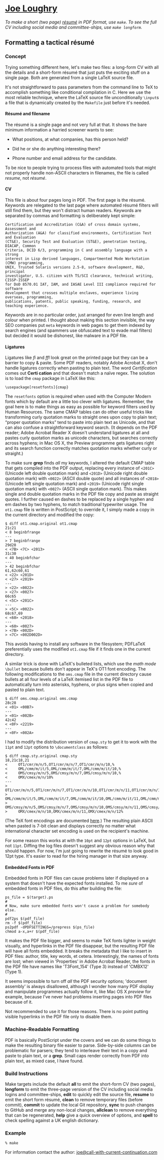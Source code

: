 [Joe Loughry](joe.loughry@stx.ox.ac.uk)
=============

*To make a short (two page)
[résumé](https://github.com/jloughry/CV/blob/master/Joe.Loughry_references.pdf?raw=true)
in PDF format, use `make`. To see the full CV including social media and
committee-ships, use `make longform`.*

Formatting a tactical résumé
----------------------------

### Concept

Trying something different here, let's make two files: a long-form CV with all the details and
a short-form résumé that just puts the exciting stuff on a single page.  Both are generated
from a single LaTeX source file.

It's not straightforward to pass parameters from the command line to TeX to accomplish something
like conditional compilation in C.  Here we use the most reliable technique, where the LaTeX source
file unconditionally `\input`s a file that is dynamically created by the `Makefile` just before
it's needed.

#### Résumé and filename

The résumé is a single page and not very full at that.  It shows the bare minimum information a
harried screener wants to see:

 - What positions, at what companies, has this person held?

 - Did he or she do anything interesting there?

 - Phone number and email address for the candidate.

To be nice to people trying to process files with automated tools that might not properly
handle non-ASCII characters in filenames, the file is called *resume*, not *résumé*.

#### CV

This file is about four pages long in PDF.  The first page is the résumé.  Keywords are
relegated to the last page where automated résumé filters will still find them, but they won't
distract human readers.  Keywords are separated by commas and formatting is deliberately kept
simple:

	Certification and Accreditation (C&A) of cross domain systems, Assessment and
	Authorization (A&A) for classified environments, Certification Test and Evaluation
	(CT&E), Security Test and Evaluation (ST&E), penetration testing, DIACAP, Common
	Criteria, DCID 6/3, programming in C and assembly language with a strong
	interest in Lisp derived languages, Compartmented Mode Workstation (CMW) programming,
	UNIX, Trusted Solaris versions 2.5-8, software development, R&D, principal
	investigator, U.S. citizen with TS/SCI clearance, technical writing, CISSP-ISSEP
	for DoD 8570.01 IAT, IAM, and IASAE Level III compliance required for software
	development that crosses multiple enclaves, experience living overseas, programming,
	publications, patents, public speaking, funding, research, and teaching experience.

Keywords are in no particular order, just arranged for even line length and colour when printed.  I
thought about making this section invisible, the way SEO companies put `meta` keywords in web pages
to get them indexed by search engines (and spammers use obfuscated text to evade mail filters) but
decided it would be dishonest, like malware in a PDF file.

#### Ligatures

Ligatures like *fi* and *ffl* look great on the printed page but they can be a barrier to
copy & paste.  Some PDF readers, notably Adobe Acrobat X, don't handle ligatures correctly when
pasting to plain text.  The word *Certification* comes out **Certi cation** and that
doesn't match a naïve regex.  The solution is to load the `cmap` package in LaTeX like this:

    \usepackage[resetfonts]{cmap}

The `resetfonts` option is required when used with the Computer Modern fonts which by default
are a little too clever with ligatures.  Remember, the goal here is to make things as easy
as possible for keyword filters used by Human Resources.  The same CMAP tables can do other
useful tricks like transforming curly quotation marks to straight ones upon copy to plain
text; &#8220;proper quotation marks&#8221; tend to paste into plain text as Unicode, and
that can also confuse a straightforward keyword search.  (It depends on the PDF reader; Adobe
Acrobat Reader X doesn't understand ligatures at all and pastes curly quotation marks as
unicode characters, but searches correctly across hyphens; in Mac OS X, the Preview programme
gets ligatures right and its search function correctly matches quotation marks whether curly
or straight.)

To make sure **grep** finds *all* my keywords, I altered the default CMAP table that gets compiled
into the PDF output, replacing every instance of `<201C>` (Unicode left double quotation mark)
and `<201D>` (Unicode right double quotation mark) with `<0022>` (ASCII double quote) and all
instances of `<2018>` (Unicode left single quotation mark) and `<2019>` (Unicode right single
quotation mark) with `<0027>` (ASCII single quotation mark).  This makes single and double
quotation marks in the PDF file copy and paste as straight quotes.  I further caused en dashes
to be replaced by a single hyphen and em dashes by two hyphens, to match traditional
typewriter usage.  The `ot1.cmap` file is written in PostScript; to override it, I simply made
a copy in the current directory and modified the copy:

	$ diff ot1.cmap.original ot1.cmap
	21c21
	< 8 beginbfrange
	---
	> 7 beginbfrange
	29d28
	< <7B> <7C> <2013>
	31c30
	< 40 beginbfchar
	---
	> 42 beginbfchar
	61,62c60,61
	< <22> <201D>
	< <27> <2019>
	---
	> <22> <0022>
	> <27> <0027>
	66c65
	< <5C> <201C>
	---
	> <5C> <0022>
	68c67,69
	< <60> <2018>
	---
	> <60> <0027>
	> <7B> <002D>
	> <7C> <002D002D>

This avoids having to install any software in the filesystem; PDFLaTeX preferentially uses
the modified `ot1.cmap` file if it finds one in the current directory.

A similar trick is done with LaTeX's bulleted lists, which use the *math mode* `\bullet`
because bullets don't appear in TeX's OT1 font encoding.  The following modifications
to the `oms.cmap` file in the current directory cause bullets at all four levels of a
LaTeX itemised list in the PDF file to automatically turn into asterisks, hyphens, or
plus signs when copied and pasted to plain text.

	$ diff oms.cmap.original oms.cmap
	28c28
	< <01> <00B7>
	---
	> <01> <002B>
	42c42
	< <0F> <2219>
	---
	> <0F> <002A>

I had to modify the distribution version of `cmap.sty` to get it to work with the `11pt`
and `12pt` options to `\documentclass` as follows:

	$ diff cmap.sty.original cmap.sty
	18,21c18,21
	<     OT1/cmr/m/n/5,OT1/cmr/m/n/7,OT1/cmr/m/n/10,%
	<     OML/cmm/m/it/5,OML/cmm/m/it/7,OML/cmm/m/it/10,%
	<     OMS/cmsy/m/n/5,OMS/cmsy/m/n/7,OMS/cmsy/m/n/10,%
	<     OMX/cmex/m/n/10%
	---
	>     OT1/cmr/m/n/5,OT1/cmr/m/n/7,OT1/cmr/m/n/10,OT1/cmr/m/n/11,OT1/cmr/m/n/12,%
	>     OML/cmm/m/it/5,OML/cmm/m/it/7,OML/cmm/m/it/10,OML/cmm/m/it/11,OML/cmm/m/it/12,%
	>     OMS/cmsy/m/n/5,OMS/cmsy/m/n/7,OMS/cmsy/m/n/10,OMS/cmsy/m/n/11,OMS/cmsy/m/n/12,%
	>     OMX/cmex/m/n/10,OMX/cmex/m/n/11,OMX/cmex/m/n/12%

(The TeX font encodings are documented
[here](http://www.tex.ac.uk/ctan/macros/latex/doc/encguide.pdf).)
The resulting plain ASCII when pasted is 7-bit clean and displays correctly no matter what
international character set encoding is used on the recipient's machine.

For some reason this works at with the `10pt` and `12pt` options in LaTeX, but not `11pt`.
Diffing the log files doesn't suggest any obvious reason why that should happen.  For now,
I'm just going to rewrite the résumé to look good in 12pt type.  It's easier to read for
the hiring manager in that size anyway.

#### Embedded Fonts in PDF

Embedded fonts in PDF files can cause problems later if displayed on a system that doesn't
have the expected fonts installed. To me *sure* of embedded fonts in PDF files, do this
after building the file:

    ps_file = $(target).ps
    #
    # Now, make sure embedded fonts won't cause a problem for somebody else.
    #
    pdf2ps $(pdf_file)
    rm -f $(pdf_file)
    ps2pdf -dPDFSETTINGS=/prepress $(ps_file)
    chmod a-x,a+r $(pdf_file)

It makes the PDF file bigger, and seems to make TeX fonts lighter in weight visually,
and hyperlinks in the PDF file disappear, but the resulting PDF file will have all fonts
embedded. It breaks the metadata that I like to insert in PDF files: author, title, key
words, et cetera. Interestingly, the names of fonts are lost; when viewed in 'Properties'
in Adobe Acrobat Reader, the fonts in the PDF file have names like 'T3Font_154' (Type 3)
instead of 'CMBX12' (Type 1).

It seems impossible to turn off *all* the PDF security options; 'document assembly' is
always disallowed, although I wonder how many PDF display and manipulate programmes
actually follow it, like Mac OS X *preview* for example, because I've never had problems
inserting pages into PDF files because of it.

Not recommended to use it for those reasons. There is no point putting visible hyperlinks
in the PDF file only to disable them.

### Machine-Readable Formatting

PDF is basically PostScript under the covers and we can do some things to make the resulting
binary file easier to parse.  Side-by-side columns can be problematic for parsers; they tend
to interleave their text in a copy and paste to plain text, or a **grep**.  Small caps render
correctly from PDF into plain text, as mixed case, I have found.

### Build Instructions

Make targets include the default **all** to emit the short-form CV (two pages), **longform**
to emit the three-page version of the CV including social media logins and committee-ships,
**edit** to quickly edit
the source file, **resume** to emit the short form résumé, **clean** to remove temporary files
(before commit), **commit** to update the local Git repository, **sync** to push changes to
GitHub and merge any non-local changes, **allclean** to remove everything that can be
regenerated, **help** give a quick overview of options, and **spell** to check spelling
against a UK english dictionary.

### Example

    % make

For information contact the author: joe@call-with-current-continuation.com

